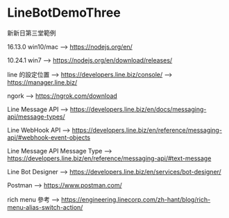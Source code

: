 # LineBotDemoThree
新新日第三堂範例

16.13.0 win10/mac --> https://nodejs.org/en/

10.24.1 win7 --> https://nodejs.org/en/download/releases/

line 的設定位置 --> https://developers.line.biz/console/ --> https://manager.line.biz/

ngork --> https://ngrok.com/download

Line Message API --> https://developers.line.biz/en/docs/messaging-api/message-types/

Line WebHook API --> https://developers.line.biz/en/reference/messaging-api/#webhook-event-objects

Line Message API Message Type --> https://developers.line.biz/en/reference/messaging-api/#text-message

Line Bot Designer --> https://developers.line.biz/en/services/bot-designer/

Postman --> https://www.postman.com/

rich menu 參考 --> https://engineering.linecorp.com/zh-hant/blog/rich-menu-alias-switch-action/